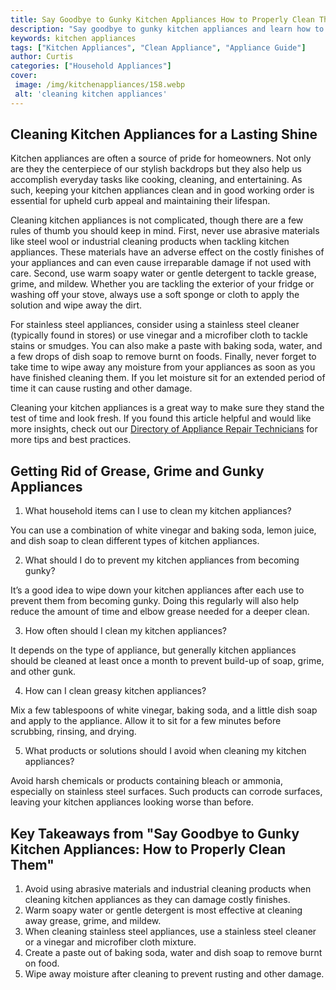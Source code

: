 ```yaml
---
title: Say Goodbye to Gunky Kitchen Appliances How to Properly Clean Them
description: "Say goodbye to gunky kitchen appliances and learn how to keep them squeaky clean with our simple cleaning tips Find out the right way to make your kitchen appliances look like new with just a few simple steps"
keywords: kitchen appliances
tags: ["Kitchen Appliances", "Clean Appliance", "Appliance Guide"]
author: Curtis
categories: ["Household Appliances"]
cover: 
 image: /img/kitchenappliances/158.webp
 alt: 'cleaning kitchen appliances'
---
```

## Cleaning Kitchen Appliances for a Lasting Shine 

Kitchen appliances are often a source of pride for homeowners. Not only are they the centerpiece of our stylish backdrops but they also help us accomplish everyday tasks like cooking, cleaning, and entertaining. As such, keeping your kitchen appliances clean and in good working order is essential for upheld curb appeal and maintaining their lifespan. 

Cleaning kitchen appliances is not complicated, though there are a few rules of thumb you should keep in mind. First, never use abrasive materials like steel wool or industrial cleaning products when tackling kitchen appliances. These materials have an adverse effect on the costly finishes of your appliances and can even cause irreparable damage if not used with care. Second, use warm soapy water or gentle detergent to tackle grease, grime, and mildew. Whether you are tackling the exterior of your fridge or washing off your stove, always use a soft sponge or cloth to apply the solution and wipe away the dirt. 

For stainless steel appliances, consider using a stainless steel cleaner (typically found in stores) or use vinegar and a microfiber cloth to tackle stains or smudges. You can also make a paste with baking soda, water, and a few drops of dish soap to remove burnt on foods. Finally, never forget to take time to wipe away any moisture from your appliances as soon as you have finished cleaning them. If you let moisture sit for an extended period of time it can cause rusting and other damage. 

Cleaning your kitchen appliances is a great way to make sure they stand the test of time and look fresh. If you found this article helpful and would like more insights, check out our [Directory of Appliance Repair Technicians](./pages/appliance-repair-technicians) for more tips and best practices.

## Getting Rid of Grease, Grime and Gunky Appliances

1. What household items can I use to clean my kitchen appliances?

You can use a combination of white vinegar and baking soda, lemon juice, and dish soap to clean different types of kitchen appliances.

2. What should I do to prevent my kitchen appliances from becoming gunky?

It’s a good idea to wipe down your kitchen appliances after each use to prevent them from becoming gunky. Doing this regularly will also help reduce the amount of time and elbow grease needed for a deeper clean.

3. How often should I clean my kitchen appliances?

It depends on the type of appliance, but generally kitchen appliances should be cleaned at least once a month to prevent build-up of soap, grime, and other gunk.

4. How can I clean greasy kitchen appliances?

Mix a few tablespoons of white vinegar, baking soda, and a little dish soap and apply to the appliance. Allow it to sit for a few minutes before scrubbing, rinsing, and drying.

5. What products or solutions should I avoid when cleaning my kitchen appliances?

Avoid harsh chemicals or products containing bleach or ammonia, especially on stainless steel surfaces. Such products can corrode surfaces, leaving your kitchen appliances looking worse than before.

## Key Takeaways from "Say Goodbye to Gunky Kitchen Appliances: How to Properly Clean Them"

1. Avoid using abrasive materials and industrial cleaning products when cleaning kitchen appliances as they can damage costly finishes.
2. Warm soapy water or gentle detergent is most effective at cleaning away grease, grime, and mildew. 
3. When cleaning stainless steel appliances, use a stainless steel cleaner or a vinegar and microfiber cloth mixture. 
4. Create a paste out of baking soda, water and dish soap to remove burnt on food.
5. Wipe away moisture after cleaning to prevent rusting and other damage.
